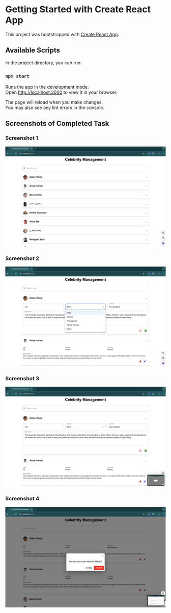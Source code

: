 # Getting Started with Create React App

This project was bootstrapped with [Create React App](https://github.com/facebook/create-react-app).

## Available Scripts

In the project directory, you can run:

### `npm start`

Runs the app in the development mode.\
Open [http://localhost:3000](http://localhost:3000) to view it in your browser.

The page will reload when you make changes.\
You may also see any lint errors in the console.


## Screenshots of Completed Task

### Screenshot 1
![Screenshot 1](./ss1.png)

### Screenshot 2
![Screenshot 2](./ss2.png)

### Screenshot 3
![Screenshot 3](./ss3.png)

### Screenshot 4
![Screenshot 4](./ss4.png)

